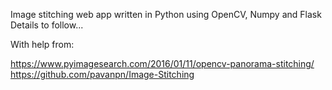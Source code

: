 Image stitching web app written in Python using OpenCV, Numpy and Flask
Details to follow...

With help from:

https://www.pyimagesearch.com/2016/01/11/opencv-panorama-stitching/
https://github.com/pavanpn/Image-Stitching
